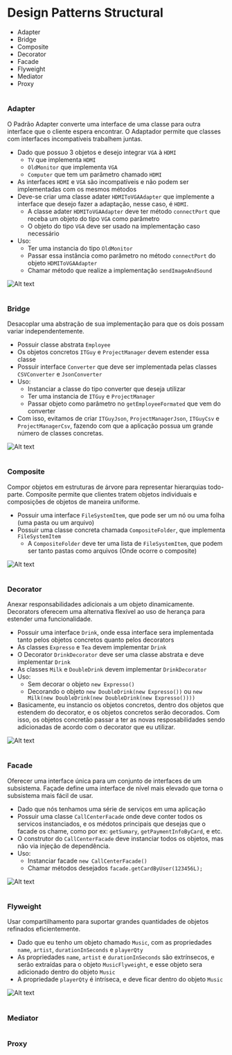#  Design Patterns Structural

* Adapter
* Bridge
* Composite
* Decorator
* Facade
* Flyweight
* Mediator
* Proxy

#
### Adapter

O Padrão Adapter converte uma interface de uma classe para outra interface que o cliente espera encontrar. 
O Adaptador permite que classes com interfaces incompatíveis trabalhem juntas.

* Dado que possuo 3 objetos e desejo integrar `VGA` à `HDMI`
    * `TV` que implementa `HDMI`
    * `OldMonitor` que implementa `VGA`
    * `Computer` que tem um parâmetro chamado `HDMI`
* As interfaces `HDMI` e `VGA` são incompatíveis e não podem ser implementadas com os mesmos métodos
* Deve-se criar uma classe adater `HDMIToVGAAdapter` que implemente a interface que desejo fazer a adaptação,
nesse caso, é `HDMI`.
    * A classe adater `HDMIToVGAAdapter` deve ter método `connectPort` que receba um objeto do tipo `VGA` como parâmetro
    * O objeto do tipo `VGA` deve ser usado na implementação caso necessário
* Uso: 
    * Ter uma instancia do tipo `OldMonitor`
    * Passar essa instância como parâmetro no método `connectPort` do objeto `HDMIToVGAAdapter`
    * Chamar método que realize a implementação `sendImageAndSound`


![Alt text](imgs/adapter.jpg "Adapter")
#
### Bridge

Desacoplar uma abstração de sua implementação para que os dois possam variar independentemente.

* Possuir classe abstrata `Employee`
* Os objetos concretos `ITGuy` e `ProjectManager` devem estender essa classe
* Possuir interface `Converter` que deve ser implementada pelas classes `CSVConverter` e `JsonConverter`
* Uso:
    * Instanciar a classe do tipo converter que deseja utilizar
    * Ter uma instancia de `ITGuy` e `ProjectManager`
    * Passar objeto como parâmetro no `getEmployeeFormated` que vem do converter
* Com isso, evitamos de criar `ITGuyJson`, `ProjectManagerJson`, `ITGuyCsv` e `ProjectManagerCsv`, fazendo com que a 
aplicação possua um grande número de classes concretas.

![Alt text](imgs/bridge.jpg "Bridge")
#
### Composite

Compor objetos em estruturas de árvore para representar hierarquias todo-parte. Composite permite que clientes tratem 
objetos individuais e composições de objetos de maneira uniforme.

* Possuir uma interface `FileSystemItem`, que pode ser um nó ou uma folha (uma pasta ou um arquivo)
* Possuir uma classe concreta chamada `CompositeFolder`, que implementa `FileSystemItem`
    * A `CompositeFolder` deve ter uma lista de `FileSystemItem`, que podem ser tanto pastas como arquivos 
    (Onde ocorre o composite)
    

![Alt text](imgs/composite.jpg "Composite")
#
### Decorator

Anexar responsabilidades adicionais a um objeto dinamicamente. Decorators oferecem uma alternativa flexível ao uso de 
herança para estender uma funcionalidade.

* Possuir uma interface `Drink`, onde essa interface sera implementada tanto pelos objetos concretos quanto pelos 
decorators
* As classes `Expresso` e `Tea` devem implementar `Drink`
* O Decorator `DrinkDecorator` deve ser uma classe abstrata e deve implementar `Drink`
* As classes `Milk` e `DoubleDrink` devem implementar `DrinkDecorator`
* Uso:
    * Sem decorar o objeto `new Expresso()`
    * Decorando o objeto `new DoubleDrink(new Expresso())` ou `new Milk(new DoubleDrink(new DoubleDrink(new Expresso())))`
* Basicamente, eu instancio os objetos concretos, dentro dos objetos que estendem do decorator, e os objetos concretos
serão decorados. Com isso, os objetos concretão passar a ter as novas resposabilidades sendo adicionadas de acordo com 
o decorator que eu utilizar.


![Alt text](imgs/decorator.jpg "Decorator")
#
### Facade

Oferecer uma interface única para um conjunto de interfaces de um subsistema. Façade define uma interface de nível mais 
elevado que torna o subsistema mais fácil de usar.

* Dado que nós tenhamos uma série de serviços em uma aplicação
* Possuir uma classe `CallCenterFacade` onde deve conter todos os servicos instanciados, e os médotos principais que 
desejas que o facade os chame, como por ex: `getSumary`, `getPaymentInfoByCard`, e etc.
* O construtor do `CallCenterFacade` deve instanciar todos os objetos, mas não via injeção de dependência.
* Uso:
    * Instanciar facade `new CallCenterFacade()`
    * Chamar métodos desejados `facade.getCardByUser(123456L);`

![Alt text](imgs/facade.jpg "Facade")
#
### Flyweight

Usar compartilhamento para suportar grandes quantidades de objetos refinados eficientemente.

* Dado que eu tenho um objeto chamado `Music`, com as propriedades `name`, `artist`, `durationInSeconds` e `playerQty`
* As propriedades `name`, `artist` e `durationInSeconds` são extrínsecos, e serão extraídas para o objeto `MusicFlyweight`,
e esse objeto sera adicionado dentro do objeto `Music`
* A propriedade `playerQty` é intríseca, e deve ficar dentro do objeto `Music`


![Alt text](imgs/flyweight.jpg "Flyweight")
#
### Mediator 

#
### Proxy